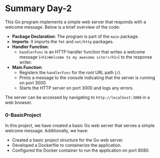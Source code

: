 # Summary Day-2

This Go program implements a simple web server that responds with a welcome message. Below is a brief overview of the code:

- **Package Declaration**: The program is part of the `main` package.
- **Imports**: It imports the `fmt` and `net/http` packages.
- **Handler Function**: 
    - `handlerFunc` is an HTTP handler function that writes a welcome message (`<h1>Welcome to my awesome site!</h1>`) to the response writer.
- **Main Function**:
    - Registers the `handlerFunc` for the root URL path (`/`).
    - Prints a message to the console indicating that the server is running on port 3000.
    - Starts the HTTP server on port 3000 and logs any errors.

The server can be accessed by navigating to `http://localhost:3000` in a web browser.

### 0-BasicProject

In this project, we have created a basic Go web server that serves a simple welcome message. Additionally, we have:

- Created a basic project structure for the Go web server.
- Developed a Dockerfile to containerize the application.
- Configured the Docker container to run the application on port 8080.